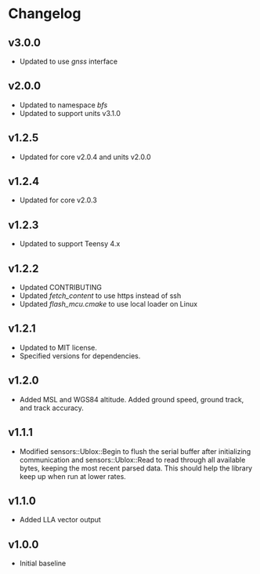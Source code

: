# Changelog

## v3.0.0
- Updated to use *gnss* interface

## v2.0.0
- Updated to namespace *bfs*
- Updated to support units v3.1.0

## v1.2.5
- Updated for core v2.0.4 and units v2.0.0

## v1.2.4
- Updated for core v2.0.3

## v1.2.3
- Updated to support Teensy 4.x

## v1.2.2
- Updated CONTRIBUTING
- Updated *fetch_content* to use https instead of ssh
- Updated *flash_mcu.cmake* to use local loader on Linux

## v1.2.1
- Updated to MIT license.
- Specified versions for dependencies.

## v1.2.0
- Added MSL and WGS84 altitude. Added ground speed, ground track, and track accuracy.

## v1.1.1
- Modified sensors::Ublox::Begin to flush the serial buffer after initializing communication and sensors::Ublox::Read to read through all available bytes, keeping the most recent parsed data. This should help the library keep up when run at lower rates.

## v1.1.0
- Added LLA vector output

## v1.0.0
- Initial baseline
